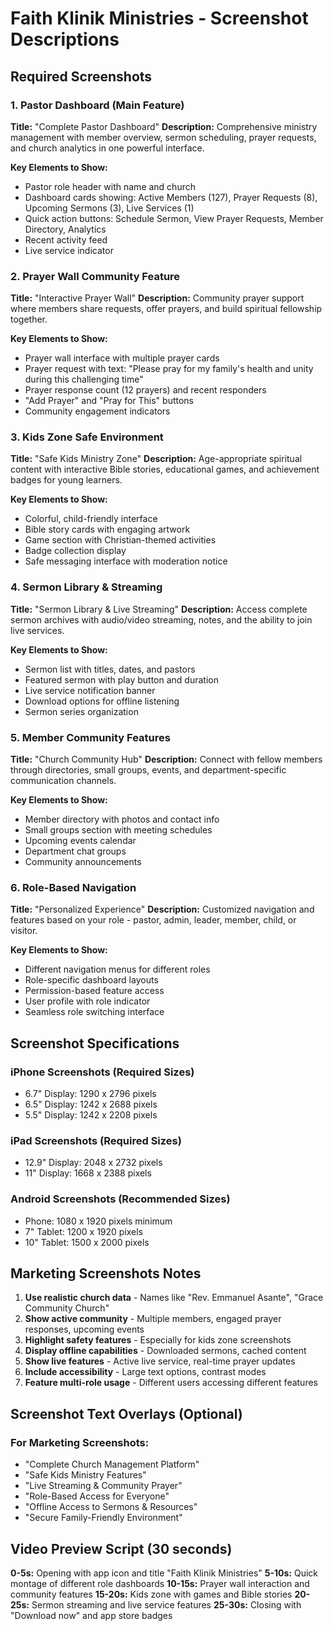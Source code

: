 # Faith Klinik Ministries - Screenshot Descriptions

## Required Screenshots

### 1. Pastor Dashboard (Main Feature)
**Title:** "Complete Pastor Dashboard"
**Description:** Comprehensive ministry management with member overview, sermon scheduling, prayer requests, and church analytics in one powerful interface.

**Key Elements to Show:**
- Pastor role header with name and church
- Dashboard cards showing: Active Members (127), Prayer Requests (8), Upcoming Sermons (3), Live Services (1)
- Quick action buttons: Schedule Sermon, View Prayer Requests, Member Directory, Analytics
- Recent activity feed
- Live service indicator

### 2. Prayer Wall Community Feature
**Title:** "Interactive Prayer Wall"
**Description:** Community prayer support where members share requests, offer prayers, and build spiritual fellowship together.

**Key Elements to Show:**
- Prayer wall interface with multiple prayer cards
- Prayer request with text: "Please pray for my family's health and unity during this challenging time"
- Prayer response count (12 prayers) and recent responders
- "Add Prayer" and "Pray for This" buttons
- Community engagement indicators

### 3. Kids Zone Safe Environment
**Title:** "Safe Kids Ministry Zone"
**Description:** Age-appropriate spiritual content with interactive Bible stories, educational games, and achievement badges for young learners.

**Key Elements to Show:**
- Colorful, child-friendly interface
- Bible story cards with engaging artwork
- Game section with Christian-themed activities
- Badge collection display
- Safe messaging interface with moderation notice

### 4. Sermon Library & Streaming
**Title:** "Sermon Library & Live Streaming"
**Description:** Access complete sermon archives with audio/video streaming, notes, and the ability to join live services.

**Key Elements to Show:**
- Sermon list with titles, dates, and pastors
- Featured sermon with play button and duration
- Live service notification banner
- Download options for offline listening
- Sermon series organization

### 5. Member Community Features
**Title:** "Church Community Hub"
**Description:** Connect with fellow members through directories, small groups, events, and department-specific communication channels.

**Key Elements to Show:**
- Member directory with photos and contact info
- Small groups section with meeting schedules
- Upcoming events calendar
- Department chat groups
- Community announcements

### 6. Role-Based Navigation
**Title:** "Personalized Experience"
**Description:** Customized navigation and features based on your role - pastor, admin, leader, member, child, or visitor.

**Key Elements to Show:**
- Different navigation menus for different roles
- Role-specific dashboard layouts
- Permission-based feature access
- User profile with role indicator
- Seamless role switching interface

## Screenshot Specifications

### iPhone Screenshots (Required Sizes)
- 6.7" Display: 1290 x 2796 pixels
- 6.5" Display: 1242 x 2688 pixels  
- 5.5" Display: 1242 x 2208 pixels

### iPad Screenshots (Required Sizes)
- 12.9" Display: 2048 x 2732 pixels
- 11" Display: 1668 x 2388 pixels

### Android Screenshots (Recommended Sizes)
- Phone: 1080 x 1920 pixels minimum
- 7" Tablet: 1200 x 1920 pixels
- 10" Tablet: 1500 x 2000 pixels

## Marketing Screenshots Notes

1. **Use realistic church data** - Names like "Rev. Emmanuel Asante", "Grace Community Church"
2. **Show active community** - Multiple members, engaged prayer responses, upcoming events
3. **Highlight safety features** - Especially for kids zone screenshots
4. **Display offline capabilities** - Downloaded sermons, cached content
5. **Show live features** - Active live service, real-time prayer updates
6. **Include accessibility** - Large text options, contrast modes
7. **Feature multi-role usage** - Different users accessing different features

## Screenshot Text Overlays (Optional)

### For Marketing Screenshots:
- "Complete Church Management Platform"
- "Safe Kids Ministry Features"
- "Live Streaming & Community Prayer"
- "Role-Based Access for Everyone"
- "Offline Access to Sermons & Resources"
- "Secure Family-Friendly Environment"

## Video Preview Script (30 seconds)

**0-5s:** Opening with app icon and title "Faith Klinik Ministries"
**5-10s:** Quick montage of different role dashboards
**10-15s:** Prayer wall interaction and community features
**15-20s:** Kids zone with games and Bible stories
**20-25s:** Sermon streaming and live service features
**25-30s:** Closing with "Download now" and app store badges